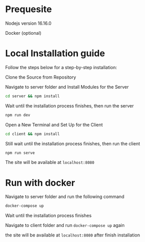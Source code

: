 # Prequesite
Nodejs version 16.16.0

Docker (optional)

# Local Installation guide
Follow the steps below for a step-by-step installation:

Clone the Source from Repository

Navigate to server folder and Install Modules for the Server
```bash
cd server && npm install
```

Wait until the installation process finishes, then run the server
```bash
npm run dev
```

Open a New Terminal and Set Up for the Client
```bash
cd client && npm install
```

Still wait until the installation process finishes, then run the client
```bash
npm run serve
```

The site will be available at `localhost:8080`

# Run with docker
Navigate to server folder and run the following command
```bash
docker-compose up
```

Wait until the installation process finishes

Navigate to client folder and run `docker-compose up` again

the site will be available at `localhost:8080` after finish installation
